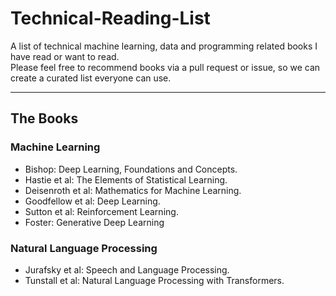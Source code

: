 # Technical-Reading-List
A list of technical machine learning, data and programming related books I have read or want to read.  
Please feel free to recommend books via a pull request or issue, so we can create a curated list everyone can use.

---
## The Books
### Machine Learning
- Bishop: Deep Learning, Foundations and Concepts.
- Hastie et al: The Elements of Statistical Learning.
- Deisenroth et al: Mathematics for Machine Learning.
- Goodfellow et al: Deep Learning.
- Sutton et al: Reinforcement Learning.
- Foster: Generative Deep Learning

### Natural Language Processing
- Jurafsky et al: Speech and Language Processing.
- Tunstall et al: Natural Language Processing with Transformers.


